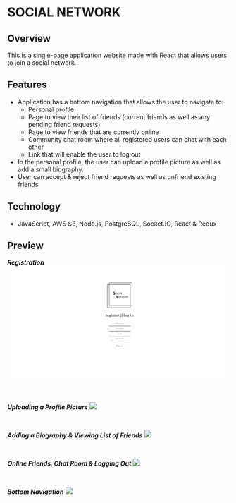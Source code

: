 # SOCIAL NETWORK

## Overview

This is a single-page application website made with React that allows users to join a social network.

## Features

-   Application has a bottom navigation that allows the user to navigate to:
    -   Personal profile
    -   Page to view their list of friends (current friends as well as any pending friend requests)
    -   Page to view friends that are currently online
    -   Community chat room where all registered users can chat with each other
    -   Link that will enable the user to log out
-   In the personal profile, the user can upload a profile picture as well as add a small biography.
-   User can accept & reject friend requests as well as unfriend existing friends

## Technology

-   JavaScript, AWS S3, Node.js, PostgreSQL, Socket.IO, React & Redux

## Preview

**_Registration_**
<img src="public/assets/registration.gif">

<br>

**_Uploading a Profile Picture_**
<img src="public/assets/upload.gif">

<br>

**_Adding a Biography & Viewing List of Friends_**
<img src="public/assets/bio.gif">

<br>

**_Online Friends, Chat Room & Logging Out_**
<img src="public/assets/final.gif">

<br>

**_Bottom Navigation_**
<img src="public/assets/navigation.gif">
